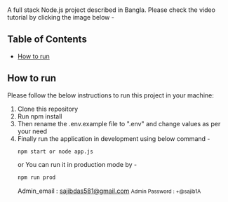 <p align="center">
  <h3 align="center"></h3>

A full stack Node.js project described in Bangla. Please check the video tutorial by clicking the image below -

<!-- TABLE OF CONTENTS -->

## Table of Contents

- [How to run](#how-to-run)

<!-- HOW TO RUN -->

## How to run

Please follow the below instructions to run this project in your machine:

1. Clone this repository
2. Run npm install
3. Then rename the .env.example file to ".env" and change values as per your need
4. Finally run the application in development using below command -
   ```sh
   npm start or node app.js
   ```
   or
   You can run it in production mode by -
   ```sh
   npm run prod
   ```
   Admin_email : sajibdas581@gmail.com
   <small>Admin Password : +@sajib1A</small>
   
